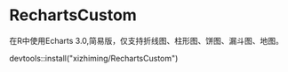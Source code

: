 # RechartsCustom
在R中使用Echarts 3.0,简易版，仅支持折线图、柱形图、饼图、漏斗图、地图。

devtools::install("xizhiming/RechartsCustom")
